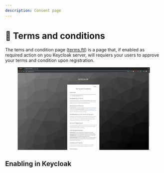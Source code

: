 ```yaml
---
description: Consent page
---
```


# 📄 Terms and conditions

The tems and condition page ([terms.ftl](https://storybook.keycloakify.dev/?path=/story/login-terms-ftl--default)) is a page that, if enabled as required action on you Keycloak server, will requiers your users to approve your terms and condition upon registration. &#x20;

<figure><img src=".gitbook/assets/image (2).png" alt=""><figcaption></figcaption></figure>

## Enabling in Keycloak

